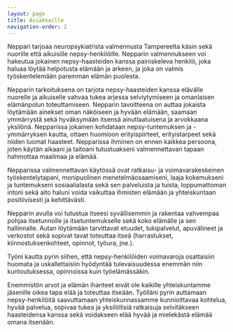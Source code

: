 ```yaml
---
layout: page
title: Asiakkaille
navigation-order: 2
---
```


Neppari tarjoaa neuropsykiatrista valmennusta Tampereelta käsin sekä nuorille että aikuisille nepsy-henkilöille. Nepparin valmennukseen voi hakeutua jokainen nepsy-haasteiden kanssa painiskeleva henkilö, joka haluaa löytää helpotusta elämään ja arkeen, ja joka on valmis työskentelemään paremman elämän puolesta.

Nepparin tarkoituksena on tarjota nepsy-haasteiden kanssa elävälle nuorelle ja aikuiselle vahvaa tukea arjessa selviytymiseen ja omanlaisen elämänpolun toteuttamiseen.
Nepparin tavoitteena on auttaa jokaista löytämään ainekset oman näköiseen ja hyvään elämään, saamaan ymmärrystä sekä hyväksymään itsensä ainutlaatuisena ja arvokkaana yksilönä.
Nepparissa jokainen kohdataan nepsy-tuntemuksen ja -ymmärryksen kautta, ottaen huomioon erityispiirteet, erityistarpeet sekä niiden luomat haasteet.
Nepparissa ihminen on ennen kaikkea persoona, joten käytän aikaani ja taitoani tutustuakseni valmennettavan tapaan hahmottaa maailmaa ja elämää.

Nepparissa valmennettavan käytössä ovat ratkaisu- ja voimavarakeskeinen työskentelytapani, monipuolinen menetelmäosaamiseni, laaja kokemukseni ja tuntemukseni sosiaalialasta sekä sen palveluista ja tuista, loppumattoman intoni sekä aito haluni voida vaikuttaa ihmisten elämään ja yhteiskuntaan positiivisesti ja kehittävästi.

Nepparin avulla voi tutustua itseesi syvällisemmin ja rakentaa vahvempaa pohjaa itsetunnolle ja itsetuntemukselle sekä koko elämälle ja sen hallinnalle.
Autan löytämään tarvittavat etuudet, tukipalvelut, apuvälineet ja verkostot sekä sopivat tavat toteuttaa itseä (harrastukset, kiinnostuksenkohteet, opinnot, työura, jne.).

Työni kautta pyrin siihen, että nepsy-henkilöiden voimavaroja osattaisiin huomata ja uskallettaisiin hyödyntää tulevaisuudessa enemmän niin kuntoutuksessa, opinnoissa kuin työelämässäkin.

Enemmistön arvot ja elämän ihanteet eivät ole kaikille yhteiskuntamme jäsenille oikea tapa elää ja toteuttaa itseään. Työlläni pyrin auttamaan nepsy-henkilöitä saavuttamaan yhteiskunnassamme kunnioittavaa kohtelua, hyvää palvelua, sopivaa tukea ja yksilöllisiä ratkaisuja selvitäkseen haasteidensa kanssa sekä voidakseen elää hyvää ja mielekästä elämää omana itsenään.